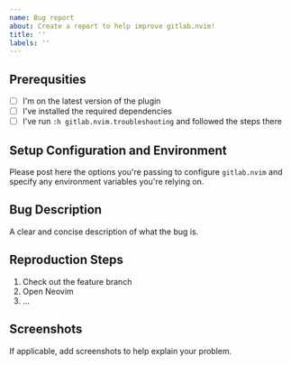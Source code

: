 ```yaml
---
name: Bug report
about: Create a report to help improve gitlab.nvim!
title: ''
labels: ''
---
```


## Prerequsities

- [ ] I'm on the latest version of the plugin
- [ ] I've installed the required dependencies
- [ ] I've run `:h gitlab.nvim.troubleshooting` and followed the steps there

## Setup Configuration and Environment

Please post here the options you're passing to configure `gitlab.nvim` and specify any environment variables you're relying on.

## Bug Description

A clear and concise description of what the bug is.

## Reproduction Steps

1. Check out the feature branch
2. Open Neovim
3. ...

## Screenshots

If applicable, add screenshots to help explain your problem.
